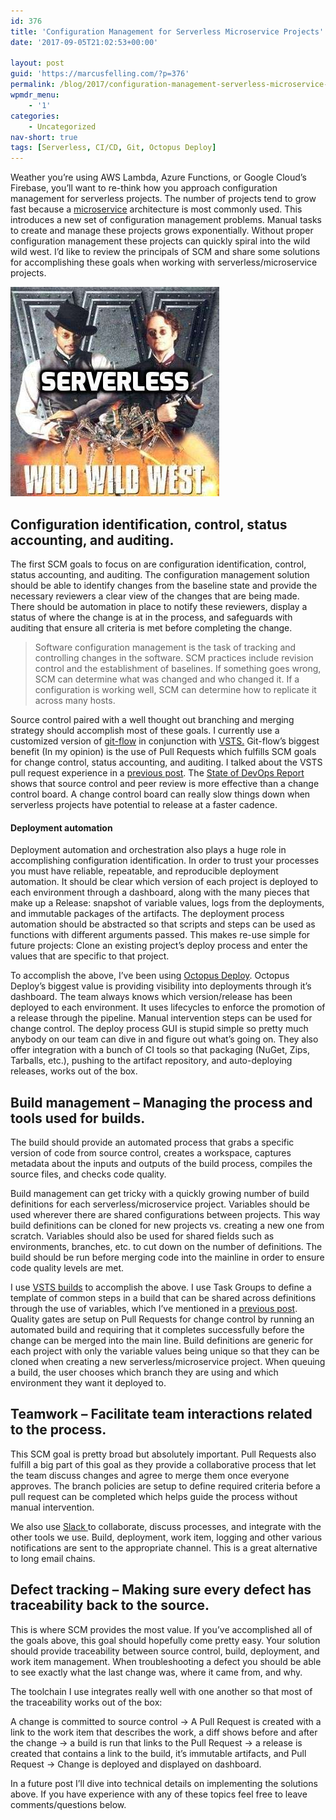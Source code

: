```yaml
---
id: 376
title: 'Configuration Management for Serverless Microservice Projects'
date: '2017-09-05T21:02:53+00:00'

layout: post
guid: 'https://marcusfelling.com/?p=376'
permalink: /blog/2017/configuration-management-serverless-microservice-projects/
wpmdr_menu:
    - '1'
categories:
    - Uncategorized
nav-short: true
tags: [Serverless, CI/CD, Git, Octopus Deploy]
---
```


Weather you’re using AWS Lambda, Azure Functions, or Google Cloud’s Firebase, you’ll want to re-think how you approach configuration management for serverless projects. The number of projects tend to grow fast because a [microservice](https://martinfowler.com/articles/microservices.html) architecture is most commonly used. This introduces a new set of configuration management problems. Manual tasks to create and manage these projects grows exponentially. Without proper configuration management these projects can quickly spiral into the wild wild west. I’d like to review the principals of SCM and share some solutions for accomplishing these goals when working with serverless/microservice projects.

![Serverless Microservices Configuration Management](/content/uploads/2017/09/ServerlessMicroserviceConfigurationManagement.jpg)

## Configuration identification, control, status accounting, and auditing.

The first SCM goals to focus on are configuration identification, control, status accounting, and auditing. The configuration management solution should be able to identify changes from the baseline state and provide the necessary reviewers a clear view of the changes that are being made. There should be automation in place to notify these reviewers, display a status of where the change is at in the process, and safeguards with auditing that ensure all criteria is met before completing the change.

> Software configuration management is the task of tracking and controlling changes in the software. SCM practices include revision control and the establishment of baselines. If something goes wrong, SCM can determine what was changed and who changed it. If a configuration is working well, SCM can determine how to replicate it across many hosts.

Source control paired with a well thought out branching and merging strategy should accomplish most of these goals. I currently use a customized version of [git-flow](http://nvie.com/posts/a-successful-git-branching-model/) in conjunction with [VSTS.](https://www.visualstudio.com/team-services/) Git-flow’s biggest benefit (In my opinion) is the use of Pull Requests which fulfills SCM goals for change control, status accounting, and auditing. I talked about the VSTS pull request experience in a [previous post](https://marcusfelling.com/blog/2017/gitflow-visual-studio-team-services/). The [State of DevOps Report](https://puppet.com/resources/whitepaper/2014-state-devops-report) shows that source control and peer review is more effective than a change control board. A change control board can really slow things down when serverless projects have potential to release at a faster cadence.

#### Deployment automation

Deployment automation and orchestration also plays a huge role in accomplishing configuration identification. In order to trust your processes you must have reliable, repeatable, and reproducible deployment automation. It should be clear which version of each project is deployed to each environment through a dashboard, along with the many pieces that make up a Release: snapshot of variable values, logs from the deployments, and immutable packages of the artifacts. The deployment process automation should be abstracted so that scripts and steps can be used as functions with different arguments passed. This makes re-use simple for future projects: Clone an existing project’s deploy process and enter the values that are specific to that project.

To accomplish the above, I’ve been using [Octopus Deploy](https://octopus.com/). Octopus Deploy’s biggest value is providing visibility into deployments through it’s dashboard. The team always knows which version/release has been deployed to each environment. It uses lifecycles to enforce the promotion of a release through the pipeline. Manual intervention steps can be used for change control. The deploy process GUI is stupid simple so pretty much anybody on our team can dive in and figure out what’s going on. They also offer integration with a bunch of CI tools so that packaging (NuGet, Zips, Tarballs, etc.), pushing to the artifact repository, and auto-deploying releases, works out of the box.

## Build management – Managing the process and tools used for builds.

The build should provide an automated process that grabs a specific version of code from source control, creates a workspace, captures metadata about the inputs and outputs of the build process, compiles the source files, and checks code quality.

Build management can get tricky with a quickly growing number of build definitions for each serverless/microservice project. Variables should be used wherever there are shared configurations between projects. This way build definitions can be cloned for new projects vs. creating a new one from scratch. Variables should also be used for shared fields such as environments, branches, etc. to cut down on the number of definitions. The build should be run before merging code into the mainline in order to ensure code quality levels are met.

I use [VSTS builds](https://www.visualstudio.com/team-services/continuous-integration/) to accomplish the above. I use Task Groups to define a template of common steps in a build that can be shared across definitions through the use of variables, which I’ve mentioned in a [previous post](https://marcusfelling.com/blog/2017/using-task-groups-tfsvsts/). Quality gates are setup on Pull Requests for change control by running an automated build and requiring that it completes successfully before the change can be merged into the main line. Build definitions are generic for each project with only the variable values being unique so that they can be cloned when creating a new serverless/microservice project. When queuing a build, the user chooses which branch they are using and which environment they want it deployed to.

## Teamwork – Facilitate team interactions related to the process.

This SCM goal is pretty broad but absolutely important. Pull Requests also fulfill a big part of this goal as they provide a collaborative process that let the team discuss changes and agree to merge them once everyone approves. The branch policies are setup to define required criteria before a pull request can be completed which helps guide the process without manual intervention.

We also use [Slack ](https://slack.com/)to collaborate, discuss processes, and integrate with the other tools we use. Build, deployment, work item, logging and other various notifications are sent to the appropriate channel. This is a great alternative to long email chains.

## Defect tracking – Making sure every defect has traceability back to the source.

This is where SCM provides the most value. If you’ve accomplished all of the goals above, this goal should hopefully come pretty easy. Your solution should provide traceability between source control, build, deployment, and work item management. When troubleshooting a defect you should be able to see exactly what the last change was, where it came from, and why.

The toolchain I use integrates really well with one another so that most of the traceability works out of the box:

A change is committed to source control -> A Pull Request is created with a link to the work item that describes the work, a diff shows before and after the change -> a build is run that links to the Pull Request -> a release is created that contains a link to the build, it’s immutable artifacts, and Pull Request -> Change is deployed and displayed on dashboard.

In a future post I’ll dive into technical details on implementing the solutions above. If you have experience with any of these topics feel free to leave comments/questions below.